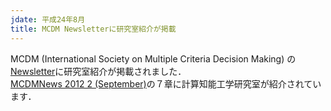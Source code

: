 ```yaml
---
jdate: 平成24年8月
title: MCDM Newsletterに研究室紹介が掲載
---
```


MCDM (International Society on Multiple Criteria Decision Making) の[Newsletter](http://mcdmsociety.org/MCDMNews/)に研究室紹介が掲載されました．<br>
[MCDMNews 2012 2 (September)](http://mcdmsociety.org/MCDMNews/MCDMeNews_2012_2.pdf)の７章に計算知能工学研究室が紹介されています．
